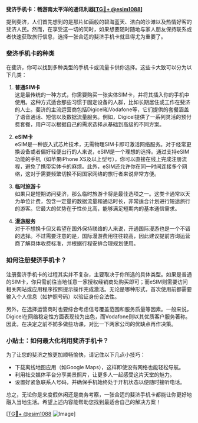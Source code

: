 **斐济手机卡：畅游南太平洋的通讯利器[[TG💪+ @esim1088](https://t.me/s/esim1088)]**

提到斐济，人们首先想到的是那片如画般的碧海蓝天、洁白的沙滩以及热情好客的斐济人民。然而，在享受这一切的同时，如果想要随时随地与家人朋友保持联系或者快速获取旅行信息，选择一张合适的斐济手机卡就显得尤为重要了。

### 斐济手机卡的种类

在斐济，你可以找到多种类型的手机卡或流量卡供你选择。这些卡大致可以分为以下几类：

1. **普通SIM卡**  
   这是最传统的一种方式，你需要购买一张实体SIM卡，并将其插入你的手机中使用。这种方式适合那些习惯于固定设备的人群，比如长期居住或工作在斐济的人士。斐济的主流运营商包括Digicel和Vodafone等，它们提供的套餐涵盖了语音通话、短信以及数据流量服务。例如，Digicel提供了一系列灵活的预付费套餐，用户可以根据自己的需求选择从基础到高级的不同方案。

2. **eSIM卡**  
   eSIM是一种嵌入式芯片技术，无需物理SIM卡即可激活网络服务。对于经常更换设备或者偏好轻便出行的人来说，eSIM是一个理想的选择。通过支持eSIM功能的手机（如苹果iPhone XS及以上型号），你可以直接在线上完成注册流程，避免了携带实体卡的麻烦。此外，eSIM还允许你在同一时间连接多个网络，这对于需要频繁切换不同国家网络的旅行者来说非常方便。

3. **临时旅游卡**  
   如果只是短期访问斐济，那么临时旅游卡将是最佳选项之一。这类卡通常以天为单位计费，包含一定量的数据流量和通话时长，非常适合计划进行短途旅行的游客。它最大的优势在于性价比高，能够满足短期内的基本通信需求。

4. **漫游服务**  
   对于不想换卡但又希望在国外保持联络的人来说，开通国际漫游也是一个不错的选择。不过需要注意的是，国际漫游费用往往较高，因此建议提前咨询运营商了解具体收费标准，并根据行程安排合理规划使用。

### 如何注册斐济手机卡？

注册斐济手机卡的过程其实并不复杂，主要取决于你所选的具体类型。如果是普通的SIM卡，你只需前往当地任意一家授权经销商处购买即可；而eSIM则需要访问相关网站或应用程序按照提示操作完成激活。无论是哪种形式，首次使用前都需要输入个人信息（如护照号码）以验证身份合法性。

另外，在选择运营商时也要综合考虑信号覆盖范围和服务质量等因素。一般来说，Digicel在网络稳定性方面表现较为出色，而Vodafone则以其优质客户服务著称。因此，在决定之前不妨多做些功课，对比一下两家公司的优缺点再作决策。

### 小贴士：如何最大化利用斐济手机卡？

为了让您的斐济之旅更加顺畅愉快，请记住以下几点小技巧：
- 下载离线地图应用（如Google Maps），这样即使没有网络也能轻松导航。
- 利用社交媒体平台分享美景照片，让更多人一起感受这片天堂的魅力。
- 设置好紧急联系人号码，并确保手机始终处于开机状态以便随时接听电话。

总之，无论你是来度假休闲还是商务考察，一张合适的斐济手机卡都能让你更好地融入当地生活。希望上述内容能帮助您找到最适合自己的解决方案！

[[TG💪+ @esim1088](https://t.me/s/esim1088) ![Image](https://i.postimg.cc/4NQfJmqS/Snipaste-2025-05-13-00-14-12.png)]